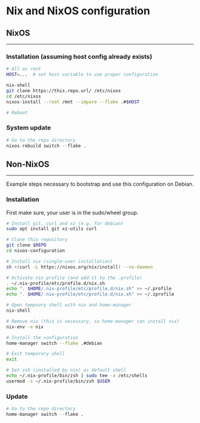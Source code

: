 # Nix and NixOS configuration

## NixOS
---

### **Installation (assuming host config already exists)**

```sh
# All as root
HOST=...  # set host variable to use proper configuration

nix-shell
git clone https://this.repo.url/ /etc/nixos
cd /etc/nixos
nixos-install --root /mnt --impure --flake .#$HOST

# Reboot
```

### **System update**

```nix
# Go to the repo directory
nixos-rebuild switch --flake .
```

## Non-NixOS
--- 
Example steps necessary to bootstrap and use this configuration on Debian.

### **Installation**
First make sure, your user is in the sudo/wheel group.

```sh
# Install git, curl and xz (e.g. for debian)
sudo apt install git xz-utils curl

# Clone this repository
git clone $REPO
cd nixos-configuration

# Install nix (single-user installation)
sh <(curl -L https://nixos.org/nix/install) --no-daemon

# Activate nix profile (and add it to the .profile)
. ~/.nix-profile/etc/profile.d/nix.sh
echo ". $HOME/.nix-profile/etc/profile.d/nix.sh" >> ~/.profile
echo ". $HOME/.nix-profile/etc/profile.d/nix.sh" >> ~/.zprofile

# Open tempoary shell with nix and home-manager
nix-shell

# Remove nix (this is necessary, so home-manager can install nix)
nix-env -e nix

# Install the configuration
home-manager switch --flake .#debian

# Exit temporary shell
exit

# Set zsh (installed by nix) as default shell
echo ~/.nix-profile/bin/zsh | sudo tee -a /etc/shells
usermod -s ~/.nix-profile/bin/zsh $USER

```

### **Update**

```nix
# Go to the repo directory
home-manager switch --flake .

```
